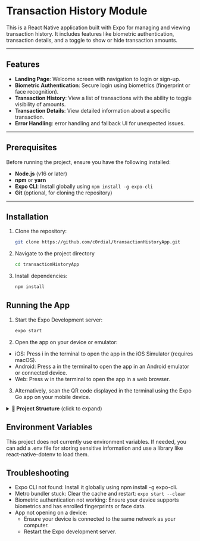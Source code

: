 # Transaction History Module

This is a React Native application built with Expo for managing and viewing transaction history. It includes features like biometric authentication, transaction details, and a toggle to show or hide transaction amounts.

---

## Features

- **Landing Page**: Welcome screen with navigation to login or sign-up.
- **Biometric Authentication**: Secure login using biometrics (fingerprint or face recognition).
- **Transaction History**: View a list of transactions with the ability to toggle visibility of amounts.
- **Transaction Details**: View detailed information about a specific transaction.
- **Error Handling**: error handling and fallback UI for unexpected issues.

---

## Prerequisites

Before running the project, ensure you have the following installed:

- **Node.js** (v16 or later)
- **npm** or **yarn**
- **Expo CLI**: Install globally using `npm install -g expo-cli`
- **Git** (optional, for cloning the repository)

---

## Installation

1. Clone the repository:

   ```bash
   git clone https://github.com/c0rdial/transactionHistoryApp.git

2. Navigate to the project directory
   ```bash
   cd transactionHistoryApp

4. Install dependencies:
   ```bash
   npm install

## Running the App

1. Start the Expo Development server:
   ```bash
   expo start

3. Open the app on your device or emulator:

- iOS: Press i in the terminal to open the app in the iOS Simulator (requires macOS).
- Android: Press a in the terminal to open the app in an Android emulator or connected device.
- Web: Press w in the terminal to open the app in a web browser.

3. Alternatively, scan the QR code displayed in the terminal using the Expo Go app on your mobile device.

<details> <summary><strong>📁 Project Structure</strong> (click to expand)</summary>
TransactionHistoryApp/
├── assets/              # Static assets (e.g., images, icons)
├── components/          # Reusable components (e.g., TransactionItem, ErrorBoundary)
├── src/
│   ├── navigation/      # Navigation setup (e.g., AppNavigator)
│   ├── pages/           # Screens (e.g., LandingPage, UserAuthPage)
│   ├── service/         # Services (e.g., transactionService)
│   └── styles/          # Shared styles (if applicable)
├── App.tsx              # Main app entry point
├── package.json         # Project dependencies and scripts
├── tsconfig.json        # TypeScript configuration
└── README.md            # Project documentation
</details>

## Environment Variables
This project does not currently use environment variables. If needed, you can add a .env file for storing sensitive information and use a library like react-native-dotenv to load them.

## Troubleshooting
- Expo CLI not found: Install it globally using npm install -g expo-cli.
- Metro bundler stuck: Clear the cache and restart:
    `expo start --clear`
- Biometric authentication not working: Ensure your device supports biometrics and has enrolled fingerprints or face data.
- App not opening on a device:
    - Ensure your device is connected to the same network as your computer.
    - Restart the Expo development server.
